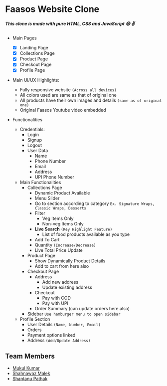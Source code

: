 # Faasos Website Clone

##### This clone is made with pure HTML, CSS and JavaScript :smile: :v:

- Main Pages

  - [x] Landing Page
  - [x] Collections Page
  - [x] Product Page
  - [x] Checkout Page
  - [x] Profile Page

- Main UI/UX Highlights:

  - Fully responsive website `(Across all devices)`
  - All colors used are same as that of original one
  - All products have their own images and details `(same as of original one)`
  - Original Faasos Youtube video embedded

- Functionalities
  - Credentials:
    - Login
    - Signup
    - Logout
    - User Data
      - Name
      - Phone Number
      - Email
      - Address
      - UPI Phone Number
  - Main Functionalities
    - Collections Page
      - Dynamic Product Available
      - Menu Slider
      - Go to section according to category `Ex. Signature Wraps, Classic Wraps, Desserts`
      - Filter
        - Veg Items Only
        - Non-veg Items Only
      - **Live Search** `(Key Highlight Feature)`
        - List of food products available as you type
      - Add To Cart
      - Quantity `(Increase/Decrease)`
      - Live Total Price Update
    - Product Page
      - Show Dynamically Product Details
      - Add to cart from here also
    - Checkout Page
      - Address
        - Add new address
        - Update existing address
      - Checkout
        - Pay with COD
        - Pay with UPI
      - Order Summary (can update orders here also)
    - Sidebar `Use hamburger menu to open sidebar`
  - Profile Section
    - User Details `(Name, Number, Email)`
    - Orders
    - Payment options linked
    - Address `(Add/Update Address)`

## Team Members

- [Mukul Kumar](https://github.com/mukul0000)
- [Shahnawaz Malek](https://github.com/Malek1117)
- [Shantanu Pathak](https://github.com/Wingsrt)
